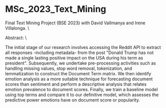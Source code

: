 # MSc_2023_Text_Mining
Final Text Mining Project (BSE 2023) with David Vallmanya and Irene Villalonga. \\

Abstract: \\

The initial stage of our research involves accessing the Reddit API to extract all responses -including
metadata- from the post "Donald Trump has not made a single lasting positive impact on the USA during
his term as president". Subsequently, we undertake pre-processing activities such as handling missing
values, stop word removal, tokenization, and lemmatization to construct the Document Term matrix. We
then identify emotion analysis as a more suitable technique for forecasting document scores than sentiment
and perform a descriptive analysis that relates emotion prevalence to document scores. Finally, we train
a baseline model using top terms and compare it to our definitive model, which assesses the predictive
power emotions have on document score or popularity.
